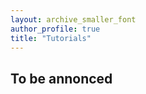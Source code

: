 ```yaml
---
layout: archive_smaller_font
author_profile: true
title: "Tutorials"
---
```


<link rel="stylesheet" href="../css/keynotes.css">



## To be annonced
